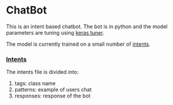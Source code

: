 # ChatBot

This is an intent based chatbot. The bot is in python and the model parameters are tuning using [keras tuner](https://github.com/keras-team/keras-tuner).

The model is currently trained on a small number of [intents](intents.json).

### [Intents](intents.json)

The intents file is divided into:
1. tags: class name
2. patterns: example of users chat
3. responses: response of the bot
